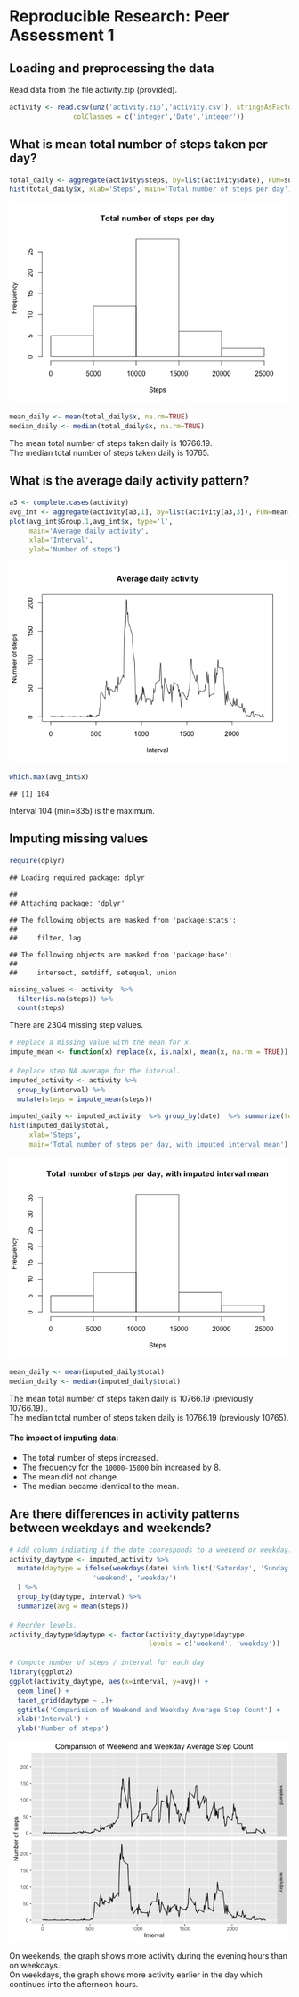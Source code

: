 # Reproducible Research: Peer Assessment 1




## Loading and preprocessing the data
Read data from the file activity.zip (provided). 


```r
activity <- read.csv(unz('activity.zip','activity.csv'), stringsAsFactors = FALSE, 
                colClasses = c('integer','Date','integer'))
```

## What is mean total number of steps taken per day?

```r
total_daily <- aggregate(activity$steps, by=list(activity$date), FUN=sum)
hist(total_daily$x, xlab='Steps', main='Total number of steps per day')
```

![](PA1_template_files/figure-html/total-steps-1.png)

```r
mean_daily <- mean(total_daily$x, na.rm=TRUE)
median_daily <- median(total_daily$x, na.rm=TRUE)
```
The mean total number of steps taken daily is 10766.19.  
The median total number of steps taken daily is 10765.  

## What is the average daily activity pattern?

```r
a3 <- complete.cases(activity)
avg_int <- aggregate(activity[a3,1], by=list(activity[a3,3]), FUN=mean, na.action=na.omit)
plot(avg_int$Group.1,avg_int$x, type='l', 
     main='Average daily activity',
     xlab='Interval',
     ylab='Number of steps')
```

![](PA1_template_files/figure-html/average-daily-steps-1.png)

```r
which.max(avg_int$x)
```

```
## [1] 104
```
Interval 104 (min=835) is the maximum.  

## Imputing missing values

```r
require(dplyr)
```

```
## Loading required package: dplyr
```

```
## 
## Attaching package: 'dplyr'
```

```
## The following objects are masked from 'package:stats':
## 
##     filter, lag
```

```
## The following objects are masked from 'package:base':
## 
##     intersect, setdiff, setequal, union
```

```r
missing_values <- activity  %>% 
  filter(is.na(steps)) %>% 
  count(steps)
```
There are 2304 missing step values.  


```r
# Replace a missing value with the mean for x.
impute_mean <- function(x) replace(x, is.na(x), mean(x, na.rm = TRUE))

# Replace step NA average for the interval.
imputed_activity <- activity %>% 
  group_by(interval) %>% 
  mutate(steps = impute_mean(steps))
```


```r
imputed_daily <- imputed_activity  %>% group_by(date)  %>% summarize(total = sum(steps))
hist(imputed_daily$total, 
     xlab='Steps', 
     main='Total number of steps per day, with imputed interval mean')
```

![](PA1_template_files/figure-html/imputed-total-steps-1.png)

```r
mean_daily <- mean(imputed_daily$total)
median_daily <- median(imputed_daily$total)
```
The mean total number of steps taken daily is 10766.19 (previously 10766.19)..  
The median total number of steps taken daily is 10766.19 (previously 10765).

#### The impact of imputing data:

* The total number of steps increased.  
* The frequency for the `10000-15000` bin increased by 8.  
* The mean did not change.  
* The median became identical to the mean.   

## Are there differences in activity patterns between weekdays and weekends?

```r
# Add column indiating if the date cooresponds to a weekend or weekday.
activity_daytype <- imputed_activity %>% 
  mutate(daytype = ifelse(weekdays(date) %in% list('Saturday', 'Sunday'), 
                     'weekend', 'weekday')
  ) %>%
  group_by(daytype, interval) %>% 
  summarize(avg = mean(steps))
 
# Reorder levels.
activity_daytype$daytype <- factor(activity_daytype$daytype,
                                   levels = c('weekend', 'weekday'))
 
# Compute number of steps / interval for each day
library(ggplot2)
ggplot(activity_daytype, aes(x=interval, y=avg)) + 
  geom_line() + 
  facet_grid(daytype ~ .)+
  ggtitle('Comparision of Weekend and Weekday Average Step Count') +
  xlab('Interval') +
  ylab('Number of steps')
```

![](PA1_template_files/figure-html/weekends-weekdays-1.png)

On weekends, the graph shows more activity during the evening hours than on weekdays.   
On weekdays, the graph shows more activity earlier in the day which continues into the afternoon hours. 


